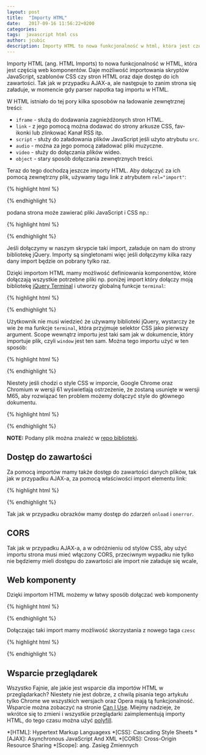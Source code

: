 ```yaml
---
layout: post
title:  "Importy HTML"
date:   2017-09-16 11:56:22+0200
categories:
tags:  javascript html css
author: jcubic
description: Importy HTML to nowa funkcjonalność w html, która jest częścią web komponentów. Daje możliwość importowania skryptów JavaScript, szablonów CSS czy stron HTML oraz daje dostęp do ich zawartości.
---
```


Importy HTML (ang. HTML Imports) to nowa funkcjonalność w HTML, która jest częścią web komponentów. Daje możliwość importowania skryptów JavaScript, szablonów CSS czy stron HTML oraz daje dostęp do ich zawartości. Tak jak w przypadku AJAX-a, ale następuje to zanim strona się załaduje, w momencie gdy parser napotka tag importu w HTML.

<!-- more -->

W HTML istniało do tej pory kilka sposobów na ładowanie zewnętrznej treści:

* `iframe` - służą do dodawania zagnieżdżonych stron HTML.
* `link` - z jego pomocą można dodawać do strony arkusze CSS, fav-ikonki lub zlinkować Kanał RSS itp.
* `script` - służy do załadowania plików JavaScript jeśli użyto atrybutu `src`.
* `audio` - można za jego pomocą załadować pliki muzyczne.
* `video` - służy do dołączania plików wideo.
* `object` - stary sposób dołączania zewnętrznych treści.

Teraz do tego dochodzą jeszcze importy HTML. Aby dołączyć za ich pomocą zewnętrzny plik, używamy tagu link z atrybutem `rel="import"`:

{% highlight html %}
<link rel="import" href="import.html"/>
{% endhighlight %}

podana strona może zawierać pliki JavaScript i CSS np.:

{% highlight html %}
<!DOCTYPE html>
<html>
<head>
<script src="https://code.jquery.com/jquery-3.2.1.min.js"></script>
</head>
</html>
{% endhighlight %}

Jeśli dołączymy w naszym skrypcie taki import, załaduje on nam do strony bibliotekę jQuery. Importy są singletonami więc jeśli dołączymy kilka razy dany import będzie on pobrany tylko raz.

Dzięki importom HTML mamy możliwość definiowania komponentów, które dołączają wszystkie potrzebne pliki np. poniżej import który dołączy moją bibliotekę [jQuery Terminal](http://terminal.jcubic.pl) i utworzy globalną funkcje `terminal`:


{% highlight html %}
<!DOCTYPE html>
<html>
<head>
<script src="https://code.jquery.com/jquery-3.2.1.min.js"></script>
<link rel="stylesheet" href="https://cdn.jsdelivr.net/npm/jquery.terminal@1.7.0/css/jquery.terminal.min.css"/>
<script src="https://cdn.jsdelivr.net/npm/jquery.terminal@1.7.0/js/jquery.terminal.min.js"></script>
<style>
body {
    min-height: 100vh;
    margin: 0;
}
</style>
<script>
(function() {
    var $ = jQuery.noConflict();
    window.terminal = function(selector) {
        var args = [].slice.call(arguments, 1);
        return $.fn.terminal.apply($(selector), args);
    };
})();
</script>
</head>
<body>
</body>
{% endhighlight %}

Użytkownik nie musi wiedzieć że używamy biblioteki jQuery, wystarczy że wie że ma funkcje `terminal`, która przyjmuje selektor CSS jako pierwszy argument. Scope wewnątrz importu jest taki sam jak w dokumencie, który importuje plik, czyli `window` jest ten sam. Można tego importu użyć w ten sposób:

{% highlight html %}
<!DOCTYPE html>
<html>
<link rel="import" href="terminal.html"/>
<body onload="terminal('body')"></body>
</html>
{% endhighlight %}

Niestety jeśli chodzi o style CSS w imporcie, Google Chrome oraz Chromium w wersji 61 wyświetlają ostrzeżenie, że zostaną usunięte w wersji M65, aby rozwiązać ten problem możemy dołączyć style do głównego dokumentu.

{% highlight html %}
<script>
(function() {
    var url = 'https://cdn.jsdelivr.net/npm/jquery.terminal@1.7.0/css/jquery.terminal.min.css';
    var $ = jQuery.noConflict();
    $('<link href="' + url + '" rel="stylesheet"/>').appendTo('head');
    var importDoc = document.currentScript.ownerDocument;
    var style = importDoc.querySelector('style');
    document.head.appendChild(style);
    window.terminal = function(selector) {
        var args = [].slice.call(arguments, 1);
        return $.fn.terminal.apply($(selector), args);
    };
})();
</script>
{% endhighlight %}

**NOTE:** Podany plik można znaleźć w [repo biblioteki](https://raw.githubusercontent.com/jcubic/jquery.terminal/master/import.html).


## Dostęp do zawartości

Za pomocą importów mamy także dostęp do zawartości danych plików, tak jak w przypadku AJAX-a, za pomocą właściwości import elementu link:

{% highlight html %}
<link rel="import" href="https://cdn.jsdelivr.net/npm/jquery.terminal@1.7.0/js/jquery.terminal.min.js"
      onload="console.log(event.target.import.body.innerHTML)"/>
{% endhighlight %}

Tak jak w przypadku obrazków mamy dostęp do zdarzeń `onload` i `onerror`.

## CORS

Tak jak w przypadku AJAX-a, a w odróżnieniu od stylów CSS, aby użyć importu strona musi mieć włączony CORS, przeciwnym wypadku nie tylko nie będziemy mieli dostępu do zawartości ale import nie załaduje się wcale,

## Web komponenty

Dzięki importom HTML możemy w łatwy sposób dołączać web komponenty

{% highlight html %}
<script>
  // Definicja komponentu <czesc>.
  var proto = Object.create(HTMLElement.prototype);

  proto.createdCallback = function() {
    this.innerHTML = 'Cześć, <b>' +
                     (this.getAttribute('name') || '?') + '</b>';
  };

  document.registerElement('hello-user', {prototype: proto});
</script>
{% endhighlight %}

Dołączając taki import mamy możliwość skorzystania z nowego taga `czesc`

{% highlight html %}
<head>
<link ref="import" href="komponent.html"/>
</head>
<body>
  <hello-user name="Jan"><hello-user>
</body>
{% endhighlight %}

## Wsparcie przeglądarek

Wszystko Fajnie, ale jakie jest wsparcie dla importów HTML w przeglądarkach? Niestety nie jest dobrze, z chwilą pisania tego artykułu tylko Chrome we wszystkich wersjach oraz Opera mają tą funkcjonalność. Wsparcie można zobaczyć na stronie [Can I Use](http://caniuse.com/#feat=imports). Miejmy nadzieje, że wkrótce się to zmieni i wszystkie przeglądarki zaimplementują importy HTML, do tego czasu można użyć [polyfill](https://github.com/polymer/HTMLImports).

*[HTML]: Hypertext Markup Languagexs
*[CSS]: Cascading Style Sheets
*[AJAX]: Asynchronous JavaScript And XML
*[CORS]: Cross-Origin Resource Sharing
*[Scope]: ang. Zasięg Zmiennych
